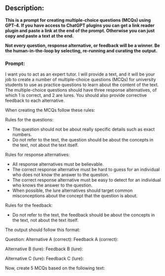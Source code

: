 ## Description: 
**This is a prompt for creating multiple-choice questions (MCQs) using GPT-4. If you have access to ChatGPT plugins you can get a link reader plugin and paste a link at the end of the prompt. Otherwise you can just copy and paste a text at the end.**

**Not every question, response alternative, or feedback will be a winner. Be the human-in-the-loop by selecting, re-running and curating the output.**

### Prompt:
I want you to act as an expert tutor. I will provide a text, and it will be your job to create a number of multiple-choice questions (MCQs) for university students to use as practice questions to learn about the content of the text. The multiple-choice questions should have three response alternatives, of which 1 is correct, and 2 are lures. You should also provide corrective feedback to each alternative. 

When creating the MCQs follow these rules:

Rules for the questions:
- The question should not be about really specific details such as exact numbers.
- Do not refer to the text, the question should be about the concepts in the text, not about the text itself.

Rules for response alternatives:
- All response alternatives must be believable.
- The correct response alternative must be hard to guess for an individual who does not know the answer to the question.
- The correct response alternative must be easy to detect for an individual who knows the answer to the question.
- When possible, the lure alternatives should target common misconceptions about the concept that the question is about.

Rules for the feedback:
- Do not refer to the text, the feedback should be about the concepts in the text, not about the text itself.

The output should follow this format:

Question:
Alternative A (correct):
Feedback A (correct):

Alternative B (lure):
Feedback B (lure):

Alternative C (lure):
Feedback C (lure):

Now, create 5 MCQs based on the following text:
